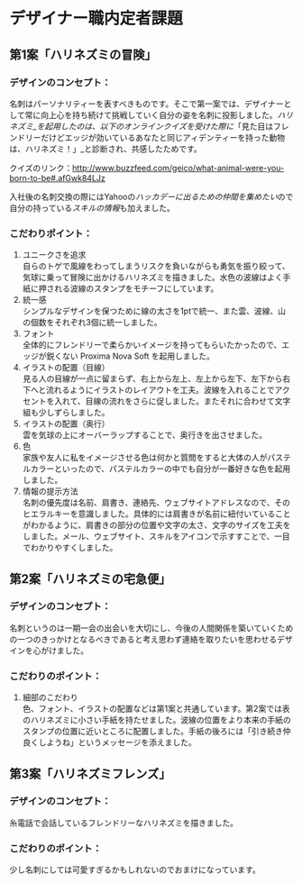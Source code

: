 # デザイナー職内定者課題

## 第1案「ハリネズミの冒険」

### デザインのコンセプト：
名刺はパーソナリティーを表すべきものです。そこで第一案では、デザイナーとして常に向上心を持ち続けて挑戦していく自分の姿を名刺に投影しました。_ハリネズミ_を起用したのは、以下のオンラインクイズを受けた際に_「見た目はフレンドリーだけどエッジが効いているあなたと同じアィデンティーを持った動物は、ハリネズミ！」_と診断され、共感したためです。

クイズのリンク：http://www.buzzfeed.com/geico/what-animal-were-you-born-to-be#.afGwk84LJz

入社後の名刺交換の際にはYahooの*ハッカデーに出るための仲間を集めたい*ので自分の持っている*スキルの情報*も加えました。


### こだわりポイント：
1. ユニークさを追求  
自らのトゲで風線をわってしまうリスクを負いながらも勇気を振り絞って、気球に乗って冒険に出かけるハリネズミを描きました。水色の波線はよく手紙に押される波線のスタンプをモチーフにしています。
2. 統一感  
  シンプルなデザインを保つために線の太さを1ptで統一、また雲、波線、山の個数をそれぞれ3個に統一しました。
3. フォント  
  全体的にフレンドリーで柔らかいイメージを持ってもらいたかったので、エッジが鋭くない Proxima Nova Soft を起用しました。
4. イラストの配置（目線）    
  見る人の目線が一点に留まらず、右上から左上、左上から左下、左下から右下へと流れるようにイラストのレイアウトを工夫。波線を入れることでアクセントを入れて、目線の流れをさらに促しました。またそれに合わせて文字組も少しずらしました。
5. イラストの配置（奥行）  
  雲を気球の上にオーバーラップすることで、奥行きを出させました。
6. 色  
  家族や友人に私をイメージさせる色は何かと質問をすると大体の人がパステルカラーといったので、パステルカラーの中でも自分が一番好きな色を起用しました。
7. 情報の提示方法  
  名刺の優先度は名前、肩書き、連絡先、ウェブサイトアドレスなので、そのヒエラルキーを意識しました。具体的には肩書きが名前に紐付いていることがわかるように、肩書きの部分の位置や文字の太さ、文字のサイズを工夫をしました。メール、ウェブサイト、スキルをアイコンで示すすことで、一目でわかりやすくしました。

## 第2案「ハリネズミの宅急便」

### デザインのコンセプト：
名刺というのは一期一会の出会いを大切にし、今後の人間関係を築いていくための一つのきっかけとなるべきであると考え思わず連絡を取りたいを思わせるデザインを心がけました。

### こだわりのポイント：
1. 細部のこだわり  
色、フォント、イラストの配置などは第1案と共通しています。第2案では表のハリネズミに小さい手紙を持たせました。波線の位置をより本来の手紙のスタンプの位置に近いところに配置しました。手紙の後ろには「引き続き仲良くしようね」というメッセージを添えました。

## 第3案「ハリネズミフレンズ」
### デザインのコンセプト：
糸電話で会話しているフレンドリーなハリネズミを描きました。
### こだわりのポイント：
少し名刺にしては可愛すぎるかもしれないのでおまけになっています。